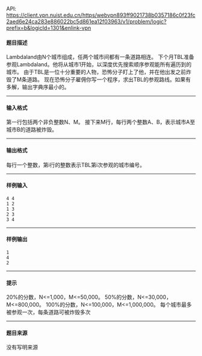 API: https://client.vpn.nuist.edu.cn/https/webvpn893ff9021738b0357186c0f23fc2aed6e24ca283e886022bc5d861ea12f03963/v1/problem/logic?prefix=b&logicId=1301&enlink-vpn

#### 题目描述

Lambdaland由N个城市组成，任两个城市间都有一条道路相连。 下个月TBL准备参观Lambdaland。他将从城市1开始，以深度优先搜索顺序参观能所有遍历到的城市。 由于TBL是一位十分重要的人物，恐怖分子盯上了他，并在他出发之前炸毁了M条道路。 现在恐怖分子雇佣你写一个程序，求出TBL的参观路线。如果有多解，输出字典序最小的。

---

#### 输入格式

第一行包括两个非负整数N、M。 接下来M行，每行两个整数A、B，表示城市A至城市B的道路被炸毁。

---

#### 输出格式

每行一个整数，第i行的整数表示TBL第i次参观的城市编号。

---

#### 样例输入
```
4 4 
1 2
1 3
2 3
3 4
```

---

#### 样例输出
```
1
4
2

```

---

#### 提示

20%的分数，N<=1,000，M<=50,000。 50%的分数，N<=30,000，M<=800,000。 100%的分数，N<=100,000，M<=1,000,000。 每个城市最多被参观一次，每条道路可被炸毁多次

---

#### 题目来源

没有写明来源